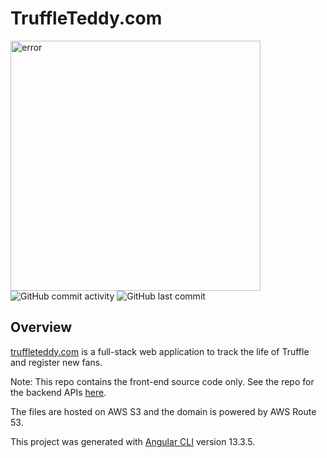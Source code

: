 
# TruffleTeddy.com 
<img width="400" alt="error" src="https://static.vecteezy.com/system/resources/previews/002/063/138/non_2x/cartoon-cute-dogs-with-big-bone-vector.jpg">
<img alt="GitHub commit activity" src="https://img.shields.io/github/commit-activity/m/aaroncorona/Truffle-App-Frontend">
<img alt="GitHub last commit" src="https://img.shields.io/github/last-commit/aaroncorona/Truffle-App-Frontend">


## Overview

<a href = 'http://truffleteddy.com.s3-website-us-west-1.amazonaws.com/' target = "_blank">truffleteddy.com</a>
is a full-stack web application to track the life of Truffle and register new fans.

Note: This repo contains the front-end source code only. See the repo for the backend APIs [here](https://github.com/aaroncorona/Truffle-App-Backend).

The files are hosted on AWS S3 and the domain is powered by AWS Route 53.

This project was generated with [Angular CLI](https://github.com/angular/angular-cli) version 13.3.5.
